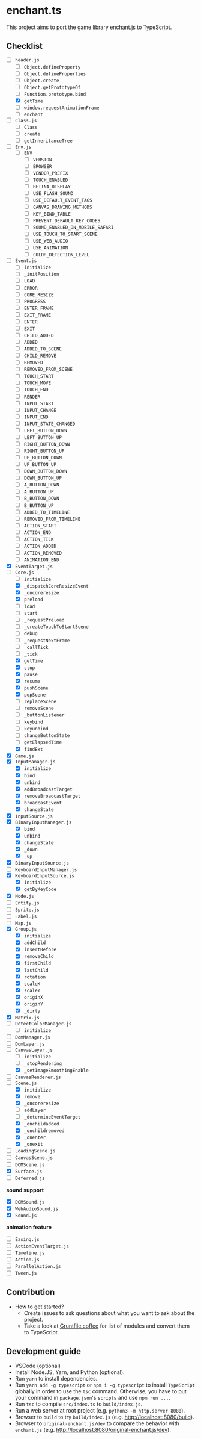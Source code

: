 # enchant.ts

This project aims to port the game library [enchant.js](https://github.com/wise9/enchant.js) to TypeScript.

## Checklist

- [ ] `header.js`
  - [ ] `Object.defineProperty`
  - [ ] `Object.defineProperties`
  - [ ] `Object.create`
  - [ ] `Object.getPrototypeOf`
  - [ ] `Function.prototype.bind`
  - [x] `getTime`
  - [ ] `window.requestAnimationFrame`
  - [ ] `enchant`
- [ ] `Class.js`
  - [ ] `Class`
  - [ ] `create`
  - [ ] `getInheritanceTree`
- [ ] `Env.js`
  - [ ] `ENV`
    - [ ] `VERSION`
    - [ ] `BROWSER`
    - [ ] `VENDOR_PREFIX`
    - [ ] `TOUCH_ENABLED`
    - [ ] `RETINA_DISPLAY`
    - [ ] `USE_FLASH_SOUND`
    - [ ] `USE_DEFAULT_EVENT_TAGS`
    - [ ] `CANVAS_DRAWING_METHODS`
    - [ ] `KEY_BIND_TABLE`
    - [ ] `PREVENT_DEFAULT_KEY_CODES`
    - [ ] `SOUND_ENABLED_ON_MOBILE_SAFARI`
    - [ ] `USE_TOUCH_TO_START_SCENE`
    - [ ] `USE_WEB_AUDIO`
    - [ ] `USE_ANIMATION`
    - [ ] `COLOR_DETECTION_LEVEL`
- [ ] `Event.js`
  - [ ] `initialize`
  - [ ] `_initPosition`
  - [ ] `LOAD`
  - [ ] `ERROR`
  - [ ] `CORE_RESIZE`
  - [ ] `PROGRESS`
  - [ ] `ENTER_FRAME`
  - [ ] `EXIT_FRAME`
  - [ ] `ENTER`
  - [ ] `EXIT`
  - [ ] `CHILD_ADDED`
  - [ ] `ADDED`
  - [ ] `ADDED_TO_SCENE`
  - [ ] `CHILD_REMOVE`
  - [ ] `REMOVED`
  - [ ] `REMOVED_FROM_SCENE`
  - [ ] `TOUCH_START`
  - [ ] `TOUCH_MOVE`
  - [ ] `TOUCH_END`
  - [ ] `RENDER`
  - [ ] `INPUT_START`
  - [ ] `INPUT_CHANGE`
  - [ ] `INPUT_END`
  - [ ] `INPUT_STATE_CHANGED`
  - [ ] `LEFT_BUTTON_DOWN`
  - [ ] `LEFT_BUTTON_UP`
  - [ ] `RIGHT_BUTTON_DOWN`
  - [ ] `RIGHT_BUTTON_UP`
  - [ ] `UP_BUTTON_DOWN`
  - [ ] `UP_BUTTON_UP`
  - [ ] `DOWN_BUTTON_DOWN`
  - [ ] `DOWN_BUTTON_UP`
  - [ ] `A_BUTTON_DOWN`
  - [ ] `A_BUTTON_UP`
  - [ ] `B_BUTTON_DOWN`
  - [ ] `B_BUTTON_UP`
  - [ ] `ADDED_TO_TIMELINE`
  - [ ] `REMOVED_FROM_TIMELINE`
  - [ ] `ACTION_START`
  - [ ] `ACTION_END`
  - [ ] `ACTION_TICK`
  - [ ] `ACTION_ADDED`
  - [ ] `ACTION_REMOVED`
  - [ ] `ANIMATION_END`
- [x] `EventTarget.js`
- [ ] `Core.js`
  - [ ] `initialize`
  - [x] `_dispatchCoreResizeEvent`
  - [x] `_oncoreresize`
  - [x] `preload`
  - [ ] `load`
  - [ ] `start`
  - [ ] `_requestPreload`
  - [ ] `_createTouchToStartScene`
  - [ ] `debug`
  - [ ] `_requestNextFrame`
  - [ ] `_callTick`
  - [ ] `_tick`
  - [x] `getTime`
  - [x] `stop`
  - [x] `pause`
  - [x] `resume`
  - [x] `pushScene`
  - [x] `popScene`
  - [ ] `replaceScene`
  - [ ] `removeScene`
  - [ ] `_buttonListener`
  - [ ] `keybind`
  - [ ] `keyunbind`
  - [ ] `changeButtonState`
  - [ ] `getElapsedTime`
  - [x] `findExt`
- [x] `Game.js`
- [x] `InputManager.js`
  - [x] `initialize`
  - [x] `bind`
  - [x] `unbind`
  - [x] `addBroadcastTarget`
  - [x] `removeBroadcastTarget`
  - [x] `broadcastEvent`
  - [x] `changeState`
- [x] `InputSource.js`
- [x] `BinaryInputManager.js`
  - [x] `bind`
  - [x] `unbind`
  - [x] `changeState`
  - [x] `_down`
  - [x] `_up`
- [x] `BinaryInputSource.js`
- [ ] `KeyboardInputManager.js`
- [x] `KeyboardInputSource.js`
  - [x] `initialize`
  - [x] `getByKeyCode`
- [x] `Node.js`
- [ ] `Entity.js`
- [ ] `Sprite.js`
- [ ] `Label.js`
- [ ] `Map.js`
- [x] `Group.js`
  - [x] `initialize`
  - [x] `addChild`
  - [x] `insertBefore`
  - [x] `removeChild`
  - [x] `firstChild`
  - [x] `lastChild`
  - [x] `rotation`
  - [x] `scaleX`
  - [x] `scaleY`
  - [x] `originX`
  - [x] `originY`
  - [x] `_dirty`
- [x] `Matrix.js`
- [ ] `DetectColorManager.js`
  - [ ] `initialize`
- [ ] `DomManager.js`
- [ ] `DomLayer.js`
- [ ] `CanvasLayer.js`
  - [ ] `initialize`
  - [ ] `_stopRendering`
  - [x] `_setImageSmoothingEnable`
- [ ] `CanvasRenderer.js`
- [ ] `Scene.js`
  - [x] `initialize`
  - [x] `remove`
  - [x] `_oncoreresize`
  - [ ] `addLayer`
  - [ ] `_determineEventTarget`
  - [x] `_onchildadded`
  - [x] `_onchildremoved`
  - [x] `_onenter`
  - [x] `_onexit`
- [ ] `LoadingScene.js`
- [ ] `CanvasScene.js`
- [ ] `DOMScene.js`
- [x] `Surface.js`
- [ ] `Deferred.js`

__sound support__

- [x] `DOMSound.js`
- [x] `WebAudioSound.js`
- [x] `Sound.js`

__animation feature__

- [ ] `Easing.js`
- [ ] `ActionEventTarget.js`
- [ ] `Timeline.js`
- [ ] `Action.js`
- [ ] `ParallelAction.js`
- [ ] `Tween.js`

## Contribution

- How to get started?
  - Create issues to ask questions about what you want to ask about the project.
  - Take a look at [Gruntfile.coffee](./original-enchant.js/Gruntfile.coffee) for list of modules and convert them to TypeScript.

## Development guide

- VSCode (optional)
- Install Node.JS, Yarn, and Python (optional).
- Run `yarn` to install dependencies.
- Run `yarn add -g typescript` or `npm i -g typescript` to install `TypeScript` globally in order to use the `tsc` command. Otherwise, you have to put your command in `package.json`'s `scripts` and use `npm run ...`.
- Run `tsc` to compile `src/index.ts` to `build/index.js`.
- Run a web server at root project (e.g. `python3 -m http.server 8080`).
- Browser to `build` to try `build/index.js` (e.g. [http://localhost:8080/build](http://localhost:8080/build)).
- Browser to `original-enchant.js/dev` to compare the behavior with `enchant.js` (e.g. [http://localhost:8080/original-enchant.js/dev](http://localhost:8080/original-enchant.js/dev)).
